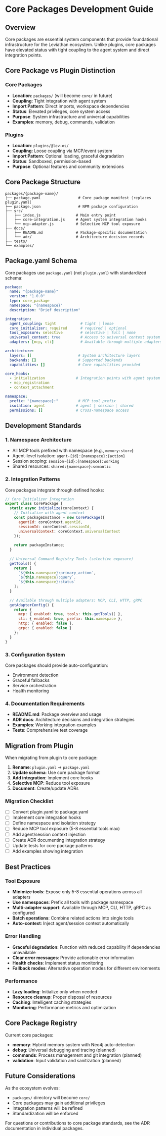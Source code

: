 # Core Packages Development Guide

## Overview

Core packages are essential system components that provide foundational infrastructure for the Leviathan ecosystem. Unlike plugins, core packages have elevated status with tight coupling to the agent system and direct integration points.

## Core Package vs Plugin Distinction

### Core Packages
- **Location**: `packages/` (will become `core/` in future)
- **Coupling**: Tight integration with agent system
- **Import Pattern**: Direct imports, workspace dependencies
- **Status**: Elevated privileges, core system access
- **Purpose**: System infrastructure and universal capabilities
- **Examples**: memory, debug, commands, validation

### Plugins
- **Location**: `plugins/@lev-os/`
- **Coupling**: Loose coupling via MCP/event system
- **Import Pattern**: Optional loading, graceful degradation
- **Status**: Sandboxed, permission-based
- **Purpose**: Optional features and community extensions

## Core Package Structure

```
packages/{package-name}/
├── package.yaml                 # Core package manifest (replaces plugin.yaml)
├── package.json                 # NPM package configuration
├── src/
│   ├── index.js                # Main entry point
│   ├── core-integration.js     # Agent system integration hooks
│   └── mcp-adapter.js          # Selective MCP tool exposure
├── docs/
│   ├── README.md               # Package-specific documentation
│   └── adr/                    # Architecture decision records
├── tests/
└── examples/
```

## Package.yaml Schema

Core packages use `package.yaml` (not `plugin.yaml`) with standardized schema:

```yaml
package:
  name: "{package-name}"
  version: "1.0.0"
  type: core_package
  namespace: "{namespace}"
  description: "Brief description"

integration:
  agent_coupling: tight           # tight | loose
  core_initializer: required      # required | optional
  tool_exposure: selective        # selective | full | none
  universal_context: true         # Access to universal context system
  adapters: [mcp, cli]            # Available through multiple adapters

architecture:
  layers: []                     # System architecture layers
  backends: []                   # Supported backends
  capabilities: []               # Core capabilities provided

core_hooks:
  - initialization              # Integration points with agent system
  - mcp_registration
  - context_attachment

namespace:
  prefix: "{namespace}:"         # MCP tool prefix
  isolation: agent              # agent | session | shared
  permissions: []               # Cross-namespace access
```

## Development Standards

### 1. Namespace Architecture
- All MCP tools prefixed with namespace (e.g., `memory:store`)
- Agent-level isolation: `agent-{id}:{namespace}:{action}`
- Session scoping: `session-{id}:{namespace}:working`
- Shared resources: `shared:{namespace}:semantic`

### 2. Integration Patterns
Core packages integrate through defined hooks:

```javascript
// Core Initializer Integration
export class CorePackage {
  static async initialize(coreContext) {
    // Initialize with agent context
    const packageInstance = new CorePackage({
      agentId: coreContext.agentId,
      sessionId: coreContext.sessionId,
      universalContext: coreContext.universalContext
    });
    
    return packageInstance;
  }
  
  // Universal Command Registry Tools (selective exposure)
  getTools() {
    return [
      `${this.namespace}:primary_action`,
      `${this.namespace}:query`,
      `${this.namespace}:status`
    ];
  }
  
  // Available through multiple adapters: MCP, CLI, HTTP, gRPC
  getAdapterConfig() {
    return {
      mcp: { enabled: true, tools: this.getTools() },
      cli: { enabled: true, prefix: this.namespace },
      http: { enabled: false },
      grpc: { enabled: false }
    };
  }
}
```

### 3. Configuration System
Core packages should provide auto-configuration:
- Environment detection
- Graceful fallbacks
- Service orchestration
- Health monitoring

### 4. Documentation Requirements
- **README.md**: Package overview and usage
- **ADR docs**: Architecture decisions and integration strategies
- **Examples**: Working integration examples
- **Tests**: Comprehensive test coverage

## Migration from Plugin

When migrating from plugin to core package:

1. **Rename**: `plugin.yaml` → `package.yaml`
2. **Update schema**: Use core package format
3. **Add integration**: Implement core hooks
4. **Selective MCP**: Reduce tool exposure
5. **Document**: Create/update ADRs

### Migration Checklist
- [ ] Convert plugin.yaml to package.yaml
- [ ] Implement core integration hooks
- [ ] Define namespace and isolation strategy
- [ ] Reduce MCP tool exposure (5-8 essential tools max)
- [ ] Add agent/session context injection
- [ ] Create ADR documenting integration strategy
- [ ] Update tests for core package patterns
- [ ] Add examples showing integration

## Best Practices

### Tool Exposure
- **Minimize tools**: Expose only 5-8 essential operations across all adapters
- **Use namespaces**: Prefix all tools with package namespace
- **Multi-adapter support**: Available through MCP, CLI, HTTP, gRPC as configured
- **Batch operations**: Combine related actions into single tools
- **Auto-context**: Inject agent/session context automatically

### Error Handling
- **Graceful degradation**: Function with reduced capability if dependencies unavailable
- **Clear error messages**: Provide actionable error information
- **Health checks**: Implement status monitoring
- **Fallback modes**: Alternative operation modes for different environments

### Performance
- **Lazy loading**: Initialize only when needed
- **Resource cleanup**: Proper disposal of resources
- **Caching**: Intelligent caching strategies
- **Monitoring**: Performance metrics and optimization

## Core Package Registry

Current core packages:
- **memory**: Hybrid memory system with Neo4j auto-detection
- **debug**: Universal debugging and tracing (planned)
- **commands**: Process management and git integration (planned)
- **validation**: Input validation and sanitization (planned)

## Future Considerations

As the ecosystem evolves:
- `packages/` directory will become `core/`
- Core packages may gain additional privileges
- Integration patterns will be refined
- Standardization will be enforced

For questions or contributions to core package standards, see the ADR documentation in individual packages.